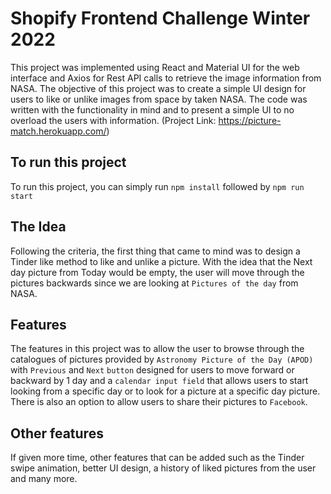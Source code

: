 # Shopify Frontend Challenge Winter 2022

This project was implemented using React and Material UI for the web interface and Axios for Rest API calls to retrieve the image information from NASA. The objective of this project was to create a simple UI design for users to like or unlike images from space by taken NASA. The code was written with the functionality in mind and to present a simple UI to no overload the users with information. (Project Link: https://picture-match.herokuapp.com/)

## To run this project

To run this project, you can simply run `npm install` followed by `npm run start`

## The Idea

Following the criteria, the first thing that came to mind was to design a Tinder like method to like and unlike a picture. With the idea that the Next day picture from Today would be empty, the user will move through the pictures backwards since we are looking at `Pictures of the day` from NASA.

## Features

The features in this project was to allow the user to browse through the catalogues of pictures provided by `Astronomy Picture of the Day (APOD)` with `Previous` and `Next` `button` designed for users to move forward or backward by 1 day and a `calendar input field` that allows users to start looking from a specific day or to look for a picture at a specific day picture. There is also an option to allow users to share their pictures to `Facebook`.

## Other features

If given more time, other features that can be added such as the Tinder swipe animation, better UI design, a history of liked pictures from the user and many more.
